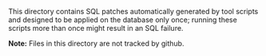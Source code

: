 This directory contains SQL patches automatically generated by tool scripts and 
designed to be applied on the database only once; running these scripts more 
than once might result in an SQL failure.

**Note:** Files in this directory are not tracked by github.
